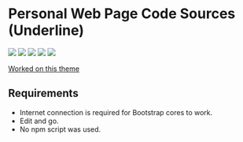 # Personal Web Page Code Sources (Underline)

![](https://img.shields.io/github/issues/aykutkorkmaz1/aykutkorkmaz1.github.io)
![](https://img.shields.io/github/forks/aykutkorkmaz1/aykutkorkmaz1.github.io?color=red)
![](https://img.shields.io/github/license/aykutkorkmaz1/aykutkorkmaz1.github.io)
![](https://img.shields.io/badge/version-0.1-orange)
![](https://img.shields.io/badge/langs-css%2C%20js-blue)

[Worked on this theme](https://startbootstrap.com/themes/resume/)

## Requirements
- Internet connection is required for Bootstrap cores to work.
- Edit and go.
- No npm script was used.
